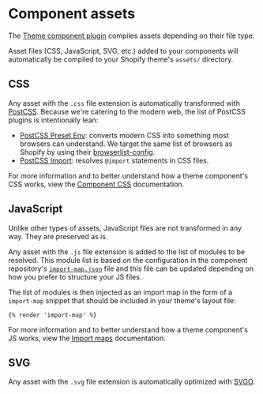 # Component assets

The [Theme component plugin](https://github.com/archetype-themes/plugin-theme-component) compiles assets depending on their file type.

Asset files (CSS, JavaScript, SVG, etc.) added to your components will automatically be compiled to your Shopify theme's `assets/` directory.

## CSS

Any asset with the `.css` file extension is automatically transformed with [PostCSS](https://postcss.org/). Because we're catering to the modern web, the list of PostCSS plugins is intentionally lean:

- [PostCSS Preset Env](https://github.com/csstools/postcss-plugins/tree/main/plugin-packs/postcss-preset-env#readme): converts modern CSS into something most browsers can understand. We target the same list of browsers as Shopify by using their [browserlist-config](https://github.com/Shopify/web-configs/blob/main/packages/browserslist-config/README.md).
- [PostCSS Import](https://github.com/postcss/postcss-import/tree/master): resolves `@import` statements in CSS files.

For more information and to better understand how a theme component's CSS works, view the [Component CSS](https://github.com/archetype-themes/devkit/blob/main/2.%20Architecture/Component%20CSS.md) documentation.

## JavaScript

Unlike other types of assets, JavaScript files are not transformed in any way. They are preserved as is.

Any asset with the `.js` file extension is added to the list of modules to be resolved. This module list is based on the configuration in the component repository's [`import-map.json`](https://github.com/archetype-themes/reference-components/blob/main/importmap.json) file and this file can be updated depending on how you prefer to structure your JS files.

The list of modules is then injected as an import map in the form of a `import-map` snippet that should be included in your theme's layout file:

```liquid
{% render 'import-map' %}
```

For more information and to better understand how a theme component's JS works, view the [Import maps](https://github.com/archetype-themes/devkit/blob/main/2.%20Architecture/Import%20Maps.md) documentation.

## SVG

Any asset with the `.svg` file extension is automatically optimized with [SVGO](https://github.com/svg/svgo).
